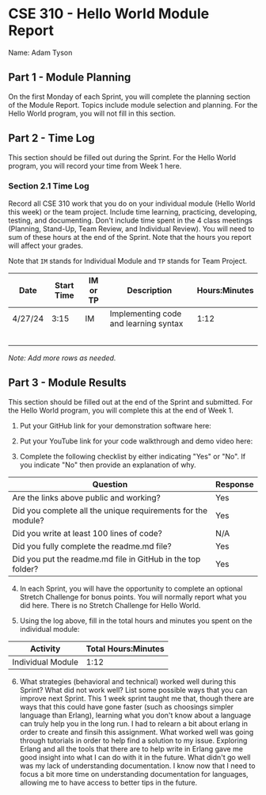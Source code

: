 # CSE 310 - Hello World Module Report

Name: Adam Tyson

## Part 1 - Module Planning

On the first Monday of each Sprint, you will complete the planning section of the Module Report.  Topics include module selection and planning.  For the Hello World program, you will not fill in this section.

## Part 2 - Time Log

This section should be filled out during the Sprint. For the Hello World program, you will record your time from Week 1 here.

### Section 2.1 Time Log

Record all CSE 310 work that you do on your individual module (Hello World this week) or the team project.  Include time learning, practicing, developing, testing, and documenting.  Don't include time spent in the 4 class meetings (Planning, Stand-Up, Team Review, and Individual Review).  You will need to sum of these hours at the end of the Sprint. Note that the hours you report will affect your grades.

Note that `IM` stands for Individual Module and `TP` stands for Team Project.

|Date      |Start Time|IM or TP|Description                                 |Hours:Minutes|
|----------|----------|--------|--------------------------------------------|-------------|
| 4/27/24  |   3:15   |   IM   | Implementing code and learning syntax      |     1:12    |
|          |          |        |                                            |             |
|          |          |        |                                            |             |
|          |          |        |                                            |             |
|          |          |        |                                            |             |
|          |          |        |                                            |             |

_Note: Add more rows as needed._

## Part 3 - Module Results

This section should be filled out at the end of the Sprint and submitted.  For the Hello World program, you will complete this at the end of Week 1.

1. Put your GitHub link for your demonstration software here: 

2. Put your YouTube link for your code walkthrough and demo video here:

3. Complete the following checklist by either indicating "Yes" or "No".  If you indicate "No" then provide an explanation of why.

|Question                                                    |Response|
|------------------------------------------------------------|--------|
|Are the links above public and working?                     |    Yes |
|Did you complete all the unique requirements for the module?|    Yes |
|Did you write at least 100 lines of code?                   | N/A    |
|Did you fully complete the readme.md file?                  |    Yes |
|Did you put the readme.md file in GitHub in the top folder? |    Yes |

4. In each Sprint, you will have the opportunity to complete an optional Stretch Challenge for bonus points.  You will normally report what you did here.  There is no Stretch Challenge for Hello World.

5. Using the log above, fill in the total hours and minutes you spent on the individual module:

|Activity         |Total Hours:Minutes|
|-----------------|-------------------|
|Individual Module|         1:12      |


6. What strategies (behavioral and technical) worked well during this Sprint?  What did not work well?  List some possible ways that you can improve next Sprint.
This 1 week sprint taught me that, though there are ways that this could have gone faster (such as choosings simpler language than Erlang),
learning what you don't know about a language can truly help you in the long run. I had to relearn a bit about erlang in order to create and finsih
this assignment. What worked well was going through tutorials in order to help find a solution to my issue. Exploring Erlang and all the tools that there are
to help write in Erlang gave me good insight into what I can do with it in the future. What didn't go well was my lack of understanding documentation. 
I know now that I need to focus a bit more time on understanding documentation for languages, allowing me to have access to better tips in the future.

